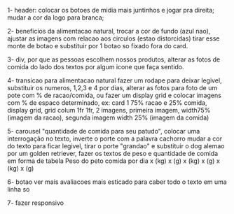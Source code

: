 1- header: colocar os botoes de midia mais juntinhos e jogar pra direita;
mudar a cor da logo para branca;

2- beneficios da alimentacao natural, trocar a cor de fundo (azul nao),
ajustar as imagens com relacao aos circulos (estao distorcidas) tirar
esse monte de botao e substituir por 1 botao so fixado fora do card.

3- div, por que as pessoas escolhem nossos produtos, alterar as fotos de comida
do lado dos textos por algum icone que faça sentido.

4- transicao para alimentacao natural
fazer um rodape para deixar legivel, substituir os numeros, 1,2,3 e 4 por dias, alterar as fotos para foto de um pote com % de racao/comida, ou fazer um display grid e colocar imagens com % de espaco determinado, ex: card 1 75% racao e 25% comida, display grid, grid colum 1fr 1fr, 2 imagens, primeira imagem, width75% (imagem da racao), segunda imagem width 25% (imagem da comida)

5- carousel "quantidade de comida para seu patudo", colocar uma interrogação no texto, inverte o porte com a palavra cachorro mudar a cor do texto para ficar legivel, tirar o porte "grandao" e substituir o dog alemao por um golden retriever, fazer os textos de peso e quantidade de comida em forma de tabela
Peso do peto comida por dia
x (kg) x (g)
x (kg) x (g)
x (kg) x (g)

6- botao ver mais avaliacoes mais esticado para caber todo o texto em uma linha so

7- fazer responsivo
